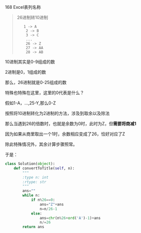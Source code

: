 168 Excel表列名称

> 26进制转10进制
>
> ```
>    1 -> A
>     2 -> B
>     3 -> C
>     ...
>     26 -> Z
>     27 -> AA
>     28 -> AB 
> ```

10进制其实是0-9组成的数

2进制是0，1组成的数

那么，26进制就是0-25组成的数

特殊也特殊在这里，这里的0代表是什么？

假如1-A，...,25-Y,那么0-Z

按照将10进制转化为2进制的方法，涉及到取余以及除法

那么当遇到26的倍数时，也就是余数为0时，此时为Z，但**需要将商减1**

因为如果从商里取出一个1时，余数相应变成了26，恰好对应了Z

除此特殊情况外，其余计算步骤照常。

于是：

```python
class Solution(object):
    def convertToTitle(self, n):
        """
        :type n: int
        :rtype: str
        """
        ans=""
        while n:
            if n%26==0:
                ans="Z"+ans
                n=n/26-1
            else:
                ans=chr(n%26+ord('A')-1)+ans
                n/=26
        return ans
```

